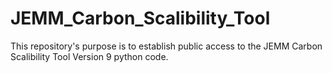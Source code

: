 # JEMM_Carbon_Scalibility_Tool
This repository's purpose is to establish public access to the JEMM Carbon Scalibility Tool Version 9 python code.

